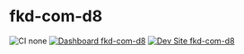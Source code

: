 # fkd-com-d8

![CI none](https://img.shields.io/badge/ci-none-orange.svg)
[![Dashboard fkd-com-d8](https://img.shields.io/badge/dashboard-fkd_com_d8-yellow.svg)](https://dashboard.pantheon.io/sites/8312fde8-c20f-4edf-a0cb-e5a50fdc09f6#dev/code)
[![Dev Site fkd-com-d8](https://img.shields.io/badge/site-fkd_com_d8-blue.svg)](http://dev-fkd-com-d8.pantheonsite.io/)